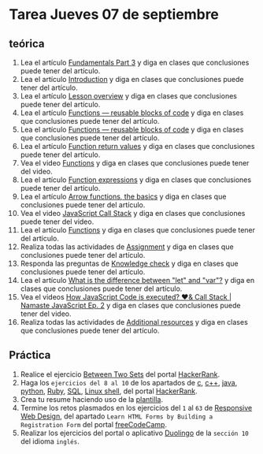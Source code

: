 # Tarea Jueves 07 de septiembre

## teórica

1. Lea el artículo [Fundamentals Part 3](https://www.theodinproject.com/lessons/foundations-fundamentals-part-3) y diga en clases que conclusiones puede tener del artículo.
2. Lea el artículo [Introduction](https://www.theodinproject.com/lessons/foundations-fundamentals-part-3#introduction) y diga en clases que conclusiones puede tener del artículo.
3. Lea el artículo [Lesson overview](https://www.theodinproject.com/lessons/foundations-fundamentals-part-3#lesson-overview) y diga en clases que conclusiones puede tener del artículo.
4. Lea el artículo [Functions — reusable blocks of code](https://developer.mozilla.org/en-US/docs/Learn/JavaScript/Building_blocks/Functions) y diga en clases que conclusiones puede tener del artículo.
5. Lea el artículo [Functions — reusable blocks of code](https://developer.mozilla.org/en-US/docs/Learn/JavaScript/Building_blocks/Functions) y diga en clases que conclusiones puede tener del artículo.
6. Lea el artículo [Function return values](https://developer.mozilla.org/en-US/docs/Learn/JavaScript/Building_blocks/Return_values) y diga en clases que conclusiones puede tener del artículo.
7. Vea el video [Functions](https://javascript.info/function-basics) y diga en clases que conclusiones puede tener del video.
8. Lea el artículo [Function expressions](https://javascript.info/function-expressions) y diga en clases que conclusiones puede tener del artículo.
9. Lea el artículo [Arrow functions, the basics](https://javascript.info/arrow-functions-basics) y diga en clases que conclusiones puede tener del artículo.
10. Vea el video [JavaScript Call Stack](https://www.javascripttutorial.net/javascript-call-stack/) y diga en clases que conclusiones puede tener del video.
11. Lea el artículo [Functions](https://www.theodinproject.com/lessons/foundations-fundamentals-part-3#functions) y diga en clases que conclusiones puede tener del artículo.
12. Realiza todas las actividades de [Assignment](https://www.theodinproject.com/lessons/foundations-fundamentals-part-3#assignment) y diga en clases que conclusiones puede tener del artículo.
13. Responda las preguntas de [Knowledge check](https://www.theodinproject.com/lessons/foundations-fundamentals-part-3#knowledge-check) y diga en clases que conclusiones puede tener del artículo.
14. Lea el artículo [What is the difference between "let" and "var"?](https://stackoverflow.com/questions/762011/what-is-the-difference-between-let-and-var#:~:text=The%20main%20difference%20is%20scoping,(hence%20the%20block%20scope)) y diga en clases que conclusiones puede tener del artículo.
15. Vea el videos [How JavaScript Code is executed? ❤️& Call Stack | Namaste JavaScript Ep. 2](https://www.youtube.com/watch?v=iLWTnMzWtj4&ab_channel=AkshaySaini) y diga en clases que conclusiones puede tener del video.
16. Realiza todas las actividades de [Additional resources](https://www.theodinproject.com/lessons/foundations-fundamentals-part-3#additional-resources) y diga en clases que conclusiones puede tener del artículo.

## Práctica

1. Realice el ejercicio [Between Two Sets](https://www.hackerrank.com/challenges/between-two-sets/problem?isFullScreen=false) del portal [HackerRank](https://www.hackerrank.com/dashboard).
2. Haga los `ejercicios del 8 al 10` de los apartados de [c](https://www.hackerrank.com/domains/c), [c++](https://www.hackerrank.com/domains/cpp), [java](https://www.hackerrank.com/domains/java), [python](https://www.hackerrank.com/domains/python), [Ruby](https://www.hackerrank.com/domains/ruby), [SQL](https://www.hackerrank.com/domains/sql), [Linux shell](https://www.hackerrank.com/domains/shell), del portal [HackerRank](https://www.hackerrank.com/dashboard).
3. Crea tu resume haciendo uso de la [plantilla](https://docs.google.com/document/d/1jfUa4HGBDjt2peJPQ0Wg1YhdGkCoSysS6QMT4u8bCic/edit?usp=sharing).
4. Termine los retos plasmados en los ejercicios del `1` al `63` de [Responsive Web Design](https://www.freecodecamp.org/learn/2022/responsive-web-design/), del apartado `Learn HTML Forms by Building a Registration Form` del portal [freeCodeCamp](https://www.freecodecamp.org/learn/).
5. Realizar los ejercicios del portal o aplicativo [Duolingo](https://www.duolingo.com/learn) de la `sección 10` del idioma `inglés`.
